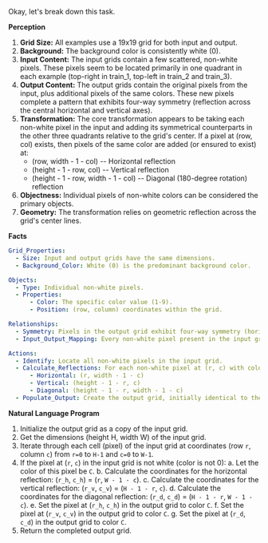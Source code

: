 Okay, let's break down this task.

**Perception**

1.  **Grid Size:** All examples use a 19x19 grid for both input and output.
2.  **Background:** The background color is consistently white (0).
3.  **Input Content:** The input grids contain a few scattered, non-white pixels. These pixels seem to be located primarily in one quadrant in each example (top-right in train_1, top-left in train_2 and train_3).
4.  **Output Content:** The output grids contain the original pixels from the input, plus additional pixels of the same colors. These new pixels complete a pattern that exhibits four-way symmetry (reflection across the central horizontal and vertical axes).
5.  **Transformation:** The core transformation appears to be taking each non-white pixel in the input and adding its symmetrical counterparts in the other three quadrants relative to the grid's center. If a pixel at (row, col) exists, then pixels of the same color are added (or ensured to exist) at:
    *   (row, width - 1 - col)  -- Horizontal reflection
    *   (height - 1 - row, col) -- Vertical reflection
    *   (height - 1 - row, width - 1 - col) -- Diagonal (180-degree rotation) reflection
6.  **Objectness:** Individual pixels of non-white colors can be considered the primary objects.
7.  **Geometry:** The transformation relies on geometric reflection across the grid's center lines.

**Facts**


```yaml
Grid_Properties:
  - Size: Input and output grids have the same dimensions.
  - Background_Color: White (0) is the predominant background color.

Objects:
  - Type: Individual non-white pixels.
  - Properties:
      - Color: The specific color value (1-9).
      - Position: (row, column) coordinates within the grid.

Relationships:
  - Symmetry: Pixels in the output grid exhibit four-way symmetry (horizontal, vertical, and diagonal reflections) relative to the center of the grid.
  - Input_Output_Mapping: Every non-white pixel present in the input grid is also present in the output grid at the same location and with the same color.

Actions:
  - Identify: Locate all non-white pixels in the input grid.
  - Calculate_Reflections: For each non-white pixel at (r, c) with color 'C', determine the coordinates of its three symmetrical reflections:
      - Horizontal: (r, width - 1 - c)
      - Vertical: (height - 1 - r, c)
      - Diagonal: (height - 1 - r, width - 1 - c)
  - Populate_Output: Create the output grid, initially identical to the input grid. Then, for every identified non-white pixel and its calculated reflections, ensure a pixel of color 'C' exists at those coordinates in the output grid.
```


**Natural Language Program**

1.  Initialize the output grid as a copy of the input grid.
2.  Get the dimensions (height H, width W) of the input grid.
3.  Iterate through each cell (pixel) of the input grid at coordinates (row `r`, column `c`) from `r=0` to `H-1` and `c=0` to `W-1`.
4.  If the pixel at (`r`, `c`) in the input grid is not white (color is not 0):
    a.  Let the color of this pixel be `C`.
    b.  Calculate the coordinates for the horizontal reflection: (`r_h`, `c_h`) = (`r`, `W - 1 - c`).
    c.  Calculate the coordinates for the vertical reflection: (`r_v`, `c_v`) = (`H - 1 - r`, `c`).
    d.  Calculate the coordinates for the diagonal reflection: (`r_d`, `c_d`) = (`H - 1 - r`, `W - 1 - c`).
    e.  Set the pixel at (`r_h`, `c_h`) in the output grid to color `C`.
    f.  Set the pixel at (`r_v`, `c_v`) in the output grid to color `C`.
    g.  Set the pixel at (`r_d`, `c_d`) in the output grid to color `C`.
5.  Return the completed output grid.